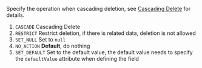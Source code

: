 Specify the operation when cascading deletion, see [Cascading Delete](/documentation/en/database/reference-delete) for details.

1. `CASCADE` Cascading Delete
2. `RESTRICT` Restrict deletion, if there is related data, deletion is not allowed
3. `SET_NULL` Set to `null`
4. `NO_ACTION` **Default**, do nothing
5. `SET_DEFAULT` Set to the default value, the default value needs to specify the `defaultValue` attribute when defining the field